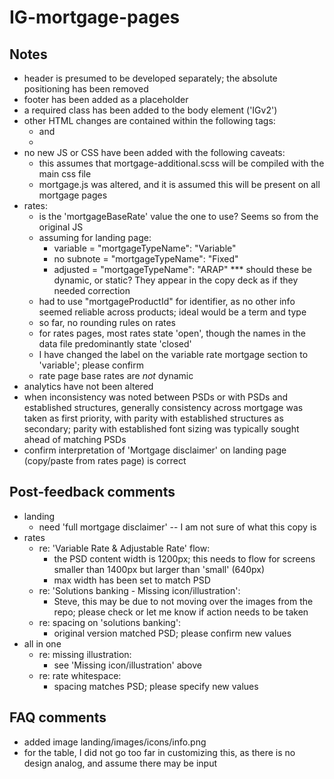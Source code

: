 # IG-mortgage-pages

Notes
-----
- header is presumed to be developed separately; the absolute positioning has been removed
- footer has been added as a placeholder
- a required class has been added to the body element ('IGv2')
- other HTML changes are contained within the following tags:
	- <!-- IG|SA: START content block -->
		and
	- <!-- IG|SA: END content block -->
- no new JS or CSS have been added with the following caveats:
	- this assumes that mortgage-additional.scss will be compiled with the main css file
	- mortgage.js was altered, and it is assumed this will be present on all mortgage pages
- rates:
	- is the 'mortgageBaseRate' value the one to use? Seems so from the original JS
	- assuming for landing page:
		- variable = "mortgageTypeName": "Variable"
		- no subnote = "mortgageTypeName": "Fixed"
		- adjusted = "mortgageTypeName": "ARAP"
		*** should these be dynamic, or static? They appear in the copy deck as if they needed correction
	- had to use "mortgageProductId" for identifier, as no other info seemed reliable across products; ideal would be a term and type
	- so far, no rounding rules on rates
	- for rates pages, most rates state 'open', though the names in the data file predominantly state 'closed'
	- I have changed the label on the variable rate mortgage section to 'variable'; please confirm
	- rate page base rates are _not_ dynamic
- analytics have not been altered
- when inconsistency was noted between PSDs or with PSDs and established structures, generally consistency across mortgage was taken as first priority, with parity with established structures as secondary; parity with established font sizing was typically sought ahead of matching PSDs
- confirm interpretation of 'Mortgage disclaimer' on landing page (copy/paste from rates page) is correct

Post-feedback comments
-----
- landing
	- need 'full mortgage disclaimer' -- I am not sure of what this copy is
- rates
	- re: 'Variable Rate & Adjustable Rate' flow:
		- the PSD content width is 1200px; this needs to flow for screens smaller than 1400px but larger than 'small' (640px)
		- max width has been set to match PSD
	- re: 'Solutions banking - Missing icon/illustration':
		- Steve, this may be due to not moving over the images from the repo; please check or let me know if action needs to be taken
	- re: spacing on 'solutions banking':
		- original version matched PSD; please confirm new values
- all in one
	- re: missing illustration:
		- see 'Missing icon/illustration' above
	- re: rate whitespace:
		- spacing matches PSD; please specify new values

FAQ comments
-----
- added image landing/images/icons/info.png
- for the table, I did not go too far in customizing this, as there is no design analog, and assume there may be input